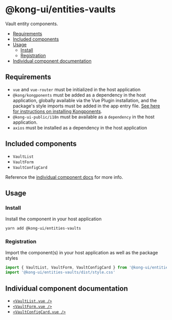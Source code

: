 # @kong-ui/entities-vaults

Vault entity components.

- [Requirements](#requirements)
- [Included components](#included-components)
- [Usage](#usage)
  - [Install](#install)
  - [Registration](#registration)
- [Individual component documentation](#individual-component-documentation)

## Requirements

- `vue` and `vue-router` must be initialized in the host application
- `@kong/kongponents` must be added as a dependency in the host application, globally available via the Vue Plugin installation, and the package's style imports must be added in the app entry file. [See here for instructions on installing Kongponents](https://kongponents.konghq.com/#globally-install-all-kongponents).
- `@kong-ui-public/i18n` must be available as a `dependency` in the host application.
- `axios` must be installed as a dependency in the host application

## Included components

- `VaultList`
- `VaultForm`
- `VaultConfigCard`

Reference the [individual component docs](#individual-component-documentation) for more info.

## Usage

### Install

Install the component in your host application

```sh
yarn add @kong-ui/entities-vaults
```

### Registration

Import the component(s) in your host application as well as the package styles

```ts
import { VaultList, VaultForm, VaultConfigCard } from '@kong-ui/entities-vaults'
import '@kong-ui/entities-vaults/dist/style.css'
```

## Individual component documentation

- [`<VaultList.vue />`](docs/vault-list.md)
- [`<VaultForm.vue />`](docs/vault-form.md)
- [`<VaultConfigCard.vue />`](docs/vault-config-card.md)
